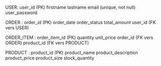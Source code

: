USER:
user_id (PK)
firstname
lastname
email (unique, not null)
user_password

ORDER :
order_id (PK)
order_date
order_status
total_amount
user_id (FK vers USER)

ORDER_ITEM :
order_item_id (PK)
quantity
unit_price
order_id (FK vers ORDER)
product_id (FK vers PRODUCT)

PRODUCT :
product_id (PK)
product_name
product_description
product_price
product_size
stock_quantity